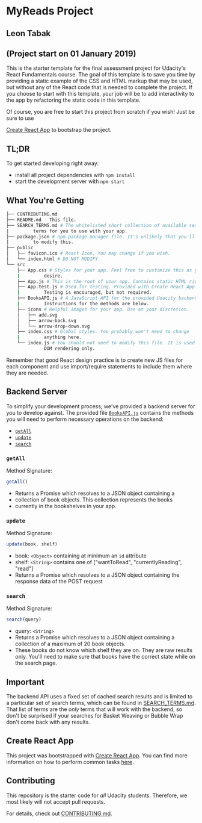 # MyReads Project

## Leon Tabak
## (Project start on 01 January 2019)

This is the starter template for the final assessment project for
Udacity's React Fundamentals course. The goal of this template is to
save you time by providing a static example of the CSS and HTML markup
that may be used, but without any of the React code that is needed to
complete the project. If you choose to start with this template, your
job will be to add interactivity to the app by refactoring the static
code in this template.

Of course, you are free to start this project from scratch if you
wish! Just be sure to use 

[Create React App](https://github.com/facebookincubator/create-react-app) 
to bootstrap the project.

## TL;DR

To get started developing right away:

* install all project dependencies with `npm install`
* start the development server with `npm start`

## What You're Getting
```bash
├── CONTRIBUTING.md
├── README.md - This file.
├── SEARCH_TERMS.md # The whitelisted short collection of available search 
|         terms for you to use with your app.
├── package.json # npm package manager file. It's unlikely that you'll need 
|         to modify this.
├── public
│   ├── favicon.ico # React Icon, You may change if you wish.
│   └── index.html # DO NOT MODIFY
└── src
    ├── App.css # Styles for your app. Feel free to customize this as you 
    |         desire.
    ├── App.js # This is the root of your app. Contains static HTML right now.
    ├── App.test.js # Used for testing. Provided with Create React App. 
    |         Testing is encouraged, but not required.
    ├── BooksAPI.js # A JavaScript API for the provided Udacity backend. 
    |         Instructions for the methods are below.
    ├── icons # Helpful images for your app. Use at your discretion.
    │   ├── add.svg
    │   ├── arrow-back.svg
    │   └── arrow-drop-down.svg
    ├── index.css # Global styles. You probably won't need to change 
    |         anything here.
    └── index.js # You should not need to modify this file. It is used for 
              DOM rendering only.
```

Remember that good React design practice is to create new JS files for
each component and use import/require statements to include them where
they are needed.

## Backend Server

To simplify your development process, we've provided a backend server
for you to develop against. The provided file
[`BooksAPI.js`](src/BooksAPI.js) contains the methods you will need to
perform necessary operations on the backend:

* [`getAll`](#getall)
* [`update`](#update)
* [`search`](#search)

### `getAll`

Method Signature:

```js
getAll()
```

* Returns a Promise which resolves to a JSON object containing a
* collection of book objects.  This collection represents the books
* currently in the bookshelves in your app.

### `update`

Method Signature:

```js
update(book, shelf)
```

* book: `<Object>` containing at minimum an `id` attribute
* shelf: `<String>` contains one of ["wantToRead", "currentlyReading", "read"]  
* Returns a Promise which resolves to a JSON object containing the
  response data of the POST request

### `search`

Method Signature:

```js
search(query)
```

* query: `<String>` 
* Returns a Promise which resolves to a JSON object
        containing a collection of a maximum of 20 book objects.  
* These books do not know which shelf they are on. They are raw results
        only. You'll need to make sure that books have the correct state
        while on the search page.

## Important
The backend API uses a fixed set of cached search results and is
limited to a particular set of search terms, which can be found in
[SEARCH_TERMS.md](SEARCH_TERMS.md). That list of terms are the _only_
terms that will work with the backend, so don't be surprised if your
searches for Basket Weaving or Bubble Wrap don't come back with any
results.

## Create React App

This project was bootstrapped with [Create React
App](https://github.com/facebookincubator/create-react-app). You can
find more information on how to perform common tasks
[here](https://github.com/facebookincubator/create-react-app/blob/master/packages/react-scripts/template/README.md).

## Contributing

This repository is the starter code for _all_ Udacity
students. Therefore, we most likely will not accept pull requests.

For details, check out [CONTRIBUTING.md](CONTRIBUTING.md).
